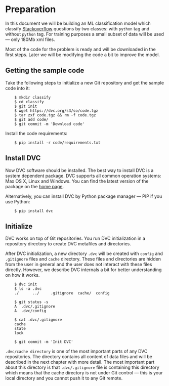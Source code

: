 # Preparation

In this document we will be building an ML classification model which classify
[Stackoverflow](https://stackoverflow.com) questions by two classes: with
`python` tag and without `python` tag. For training purposes a small subset of
data will be used — only 180Mb xml files.

Most of the code for the problem is ready and will be downloaded in the first
steps. Later we will be modifying the code a bit to improve the model.

## Getting the sample code

Take the following steps to initialize a new Git repository and get the sample
code into it:

```dvc
    $ mkdir classify
    $ cd classify
    $ git init
    $ wget https://dvc.org/s3/so/code.tgz
    $ tar zxf code.tgz && rm -f code.tgz
    $ git add code/
    $ git commit -m 'Download code'
```

Install the code requirements:

```dvc
    $ pip install -r code/requirements.txt
```

## Install DVC

Now DVC software should be installed. The best way to install DVC is a system
dependent package. DVC supports all common operation systems: Max OS X, Linux
and Windows. You can find the latest version of the package on the
[home page](https://dvc.org).

Alternatively, you can install DVC by Python package manager — PIP if you use
Python:

```dvc
    $ pip install dvc
```

## Initialize

DVC works on top of Git repositories. You run DVC initialization in a repository
directory to create DVC metafiles and directories.

After DVC initialization, a new directory `.dvc` will be created with `config`
and `.gitignore` files and `cache` directory. These files and directories are
hidden from the user in general and the user does not interact with these files
directly. However, we describe DVC internals a bit for better understanding on
how it works.

```dvc
    $ dvc init
    $ ls -a .dvc
    ./      ../     .gitignore  cache/  config

    $ git status -s
    A  .dvc/.gitignore
    A  .dvc/config

    $ cat .dvc/.gitignore
    cache
    state
    lock

    $ git commit -m 'Init DVC'
```

`.dvc/cache directory` is one of the most important parts of any DVC
repositories. The directory contains all content of data files and will be
described in the next chapter with more detail. The most important part about
this directory is that `.dvc/.gitignore` file is containing this directory which
means that the cache directory is not under Git control — this is your local
directory and you cannot push it to any Git remote.
